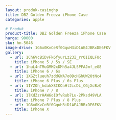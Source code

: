 ```yaml
---
layout: produk-casinghp
title: DBZ Golden Freeza iPhone Case
categories: apple

# Produk
product-title: DBZ Golden Freeza iPhone Case
harga: 90000
sku: hn-5046
image-drive: 1G6x0KvCeRf0GquH3iD1AE4JBRxDE6FKV
gallery:
  - url: 1Ch6VcBiDvFk6fyurLz23I_rrOIIQLFUc
    title: iPhone 5 / 5s / SE
  - url: 1huL4nTMuGMM2xDMh5a4JLSPFAJmf_eG8
    title: iPhone 6 / 6s
  - url: 1XGZtlueuh7zddGWA7o0DcHGhUW2OtNc4
    title: iPhone 6 Plus / 6s Plus
  - url: 1IYZOh_hdahXSIKOaHl2icDL_CGjXcBzQ
    title: iPhone 7 / 8
  - url: 1lKdZzrHAW6oIOfvRub7Lu-2Pksd49VLA
    title: iPhone 7 Plus / 8 Plus
  - url: 1G6x0KvCeRf0GquH3iD1AE4JBRxDE6FKV
    title: iPhone X
---
```

